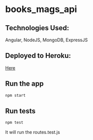 # books_mags_api

## Technologies Used:
Angular, NodeJS, MongoDB, ExpressJS

## Deployed to Heroku:
<a href="https://mysterious-wildwood-06842.herokuapp.com/">Here</a>

## Run the app
```markdown
npm start
```

## Run tests
```markdown
npm test
```
It will run the routes.test.js

